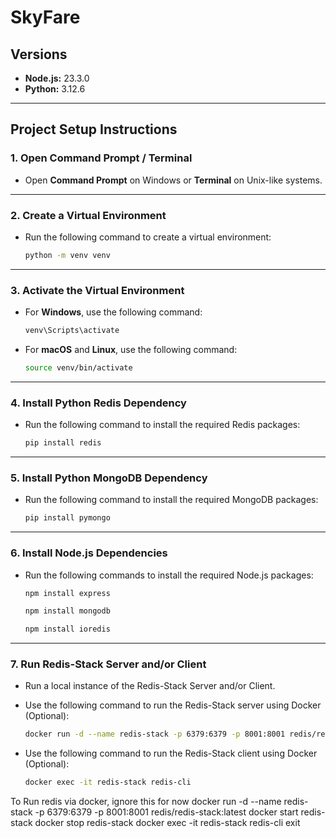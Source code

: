 # SkyFare

## Versions

- **Node.js:** 23.3.0  
- **Python:** 3.12.6

---

## Project Setup Instructions

### 1. Open Command Prompt / Terminal

- Open **Command Prompt** on Windows or **Terminal** on Unix-like systems.

---

### 2. Create a Virtual Environment

- Run the following command to create a virtual environment:

  ```bash
  python -m venv venv
  ```

---

### 3. Activate the Virtual Environment

- For **Windows**, use the following command:

  ```bash
  venv\Scripts\activate
  ```

- For **macOS** and **Linux**, use the following command:

  ```bash
  source venv/bin/activate
  ```

---

### 4. Install Python Redis Dependency

- Run the following command to install the required Redis packages:

  ```bash
  pip install redis
  ```

---

### 5. Install Python MongoDB Dependency

- Run the following command to install the required MongoDB packages:

  ```bash
  pip install pymongo
  ```

---

### 6. Install Node.js Dependencies

- Run the following commands to install the required Node.js packages:

  ```bash
  npm install express
  ```

  ```bash
  npm install mongodb
  ```

  ```bash
  npm install ioredis
  ```

---

### 7. Run Redis-Stack Server and/or Client

- Run a local instance of the Redis-Stack Server and/or Client.

- Use the following command to run the Redis-Stack server using Docker (Optional):

  ```bash
  docker run -d --name redis-stack -p 6379:6379 -p 8001:8001 redis/redis-stack:latest
  ```

- Use the following command to run the Redis-Stack client using Docker (Optional):

  ```bash
  docker exec -it redis-stack redis-cli
  ```

To Run redis via docker, ignore this for now
docker run -d --name redis-stack -p 6379:6379 -p 8001:8001 redis/redis-stack:latest
docker start redis-stack
docker stop redis-stack
docker exec -it redis-stack redis-cli
exit
